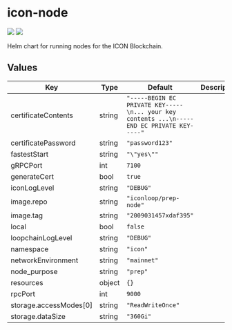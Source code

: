 # icon-node

![](https://github.com/geometry-labs/icon-chart/actions/workflows/release.yaml/badge.svg)
![](https://github.com/geometry-labs/icon-chart/actions/workflows/test.yaml/badge.svg)

Helm chart for running nodes for the ICON Blockchain.

## Values

| Key | Type | Default | Description |
|-----|------|---------|-------------|
| certificateContents | string | `"-----BEGIN EC PRIVATE KEY-----\n... your key contents ...\n-----END EC PRIVATE KEY-----"` |  |
| certificatePassword | string | `"password123"` |  |
| fastestStart | string | `"\"yes\""` |  |
| gRPCPort | int | `7100` |  |
| generateCert | bool | `true` |  |
| iconLogLevel | string | `"DEBUG"` |  |
| image.repo | string | `"iconloop/prep-node"` |  |
| image.tag | string | `"2009031457xdaf395"` |  |
| local | bool | `false` |  |
| loopchainLogLevel | string | `"DEBUG"` |  |
| namespace | string | `"icon"` |  |
| networkEnvironment | string | `"mainnet"` |  |
| node_purpose | string | `"prep"` |  |
| resources | object | `{}` |  |
| rpcPort | int | `9000` |  |
| storage.accessModes[0] | string | `"ReadWriteOnce"` |  |
| storage.dataSize | string | `"360Gi"` |  |

